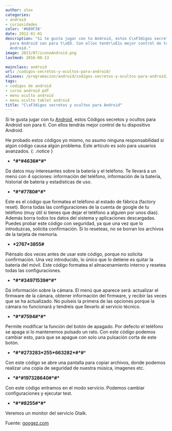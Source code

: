 ```yaml
---
author: alex
categories:
- android
- curiosidades
color: '#689F38'
date: 2012-01-01
description: "Si te gusta jugar con tu Android, estos C\xF3digos secretos y ocultos
  para Android son para t\xED. Con ellos tendr\xE1s mejor control de tu dispositivo
  Android."
image: 2013/07/iconoAndroid.png
lastmod: 2016-08-13

mainclass: android
url: /codigos-secretos-y-ocultos-para-android/
aliases: /programacion/android/codigos-secretos-y-ocultos-para-android/
tags:
- codigos de android
- curso android pdf
- menu oculto android
- menu oculto tablet android
title: "C\xF3digos secretos y ocultos para Android"
---
```


Si te gusta jugar con tu <a href="/curso-programacion-android/" title="Curso Android" target="_blank">Android</a>, estos Códigos secretos y ocultos para Android son para tí. Con ellos tendrás mejor control de tu dispositivo Android.

He probado estos códigos yo mismo, no asumo ninguna responsabilidad si algún código causa algún problema. Este artículo es solo para usuarios avanzados.
{: .notice }

<!--more--><!--ad-->

- **\*#\*#4636#\*#\***

Da datos muy interesantes sobre la batería y el teléfono. Te llevará a un menú con 4 opciones: información del teléfono, información de la batería, historial de batería y estadísticas de uso.

- **\*#\*#7780#\*#\***

Este es el código que formatea el teléfono al estado de fábrica (factory reset). Borra todas las configuraciones de la cuenta de google de tu teléfono (muy útil si tienes que dejar el teléfono a alguien por unos días). Además borra todos los datos del sistema y aplicaciones descargadas. Puedes probar este código con seguridad, ya que una vez que lo introduzcas, solicita confirmación. Si lo reseteas, no se borran los archivos de la tarjeta de memoria.

- **\*2767\*3855#**

Piénsalo dos veces antes de usar este código, porque no solicita confirmación. Una vez introducido, lo único que lo detiene es quitar la batería del móvil. Este código formatea el almacenamiento interno y resetea todas las configuraciones.

- **\*#\*#34971539#\*#\***

Dá información sobre la cámara. El menú que aparece será: actualizar el firmware de la cámara, obtener información del firmware, y recibir las veces que se ha actualizado. No pulseis la primera de las opciones porque la cámara no funcionará y tendreis que llevarlo al servicio técnico.

- **\*#\*#7594#\*#\***

Permite modificar la función del botón de apagado. Por defecto el teléfono se apaga si lo mantenemos pulsado un rato. Con este código podemos cambiar esto, para que se apague con solo una pulsación corta de este botón.

- **\*#\*#273283\*255\*663282\*#\*#***

Con este código se abre una pantalla para copiar archivos, donde podemos realizar una copia de seguridad de nuestra música, imagenes etc.

- **\*#\*#197328640#\*#\***

Con este código entramos en el modo servício. Podemos cambiar configuraciones y ejecutar test.

- **\*#\*#8255#\*#\***

Veremos un monitor del servicio Gtalk.

Fuente: <a target="_blank" href="http://www.googez.com/2012/01/secret-and-hidden-codes-for-android/">googez.com</a>
